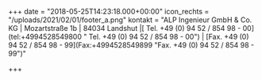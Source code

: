 +++
date = "2018-05-25T14:23:18.000+00:00"
icon_rechts = "/uploads/2021/02/01/footer_a.png"
kontakt = "ALP Ingenieur GmbH & Co. KG | Mozartstraße 1b | 84034 Landshut |[ Tel. +49 (0) 94 52 / 854 98 - 00](tel:+4994528549800 \" Tel. +49 (0) 94 52 / 854 98 - 00\") | [Fax. +49 (0) 94 52 / 854 98 - 99](Fax:+4994528549899 \"Fax. +49 (0) 94 52 / 854 98 - 99\")"

+++
